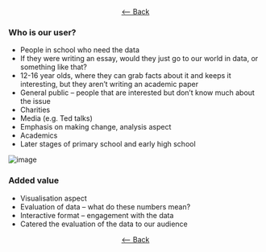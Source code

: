 <div align = center>
  
  [<-- Back](https://github.com/jess-mw/desk23/tree/main/Documentation/3.%20UX%20Design#c-who-is-our-user)
  </div>


### Who is our user?
*	People in school who need the data
*	If they were writing an essay, would they just go to our world in data, or something like that?
*	12-16 year olds, where they can grab facts about it and keeps it interesting, but they aren’t writing an academic paper
*	General public – people that are interested but don’t know much about the issue
*	Charities
*	Media (e.g. Ted talks)
*	Emphasis on making change, analysis aspect
*	Academics
*	Later stages of primary school and early high school 

![image](https://user-images.githubusercontent.com/45073537/116732991-6f01ee80-a9e3-11eb-801d-8ce9bc01b617.png)

### Added value
*	Visualisation aspect
*	Evaluation of data – what do these numbers mean?
*	Interactive format – engagement with the data
*	Catered the evaluation of the data to our audience 


<div align = center>
  
  [<-- Back](https://github.com/jess-mw/desk23/tree/main/Documentation/3.%20UX%20Design#c-who-is-our-user)
  </div>
